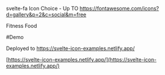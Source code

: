 svelte-fa
Icon Choice - Up TO
https://fontawesome.com/icons?d=gallery&p=2&c=social&m=free

Fitness
Food

#Demo

Deployed to https://svelte-icon-examples.netlify.app/

[https://svelte-icon-examples.netlify.app/](https://svelte-icon-examples.netlify.app/)
